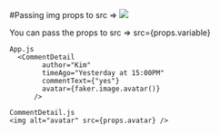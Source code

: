 #Passing img props to src => <img src={props.variable}>

You can pass the props to src => src={props.variable}

```
App.js
  <CommentDetail
        author="Kim"
        timeAgo="Yesterday at 15:00PM"
        commentText={"yes"}
        avatar={faker.image.avatar()}
      />

CommentDetail.js
<img alt="avatar" src={props.avatar} />
```
